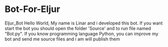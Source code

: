 # Bot-For-Eljur
Eljur_Bot
Hello World, My name is Linar and i  developed  this bot.
If you want start the bot you should open the folder 'Source' and to run file named "Bot.py".
If you know programming language Python, you can improve my bot and send me source files and i am will publish them
